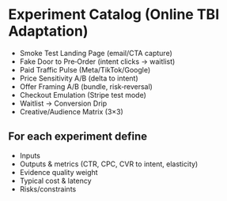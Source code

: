 # Experiment Catalog (Online TBI Adaptation)

- Smoke Test Landing Page (email/CTA capture)
- Fake Door to Pre‑Order (intent clicks → waitlist)
- Paid Traffic Pulse (Meta/TikTok/Google)
- Price Sensitivity A/B (delta to intent)
- Offer Framing A/B (bundle, risk‑reversal)
- Checkout Emulation (Stripe test mode)
- Waitlist → Conversion Drip
- Creative/Audience Matrix (3×3)

## For each experiment define

- Inputs
- Outputs & metrics (CTR, CPC, CVR to intent, elasticity)
- Evidence quality weight
- Typical cost & latency
- Risks/constraints
